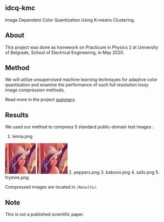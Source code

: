 ## idcq-kmc
Image Dependent Color Quantization Using K-means Clustering.

## About

This project was done as homework on Practicum in Physics 2 at University of Belgrade, School of Electrical Engineering, in May 2020.

## Method

We will utilize unsupervised machine learning techniques for adaptive color quantization and examine the performance of such full resolution lossy image compression methods.

Read more in the project [summary](https://drive.google.com/file/d/10HmKWdT0Rqf9weD4oQbJrcM41fCmyjgk/view?usp=sharing).

## Results

We used our method to compress 5 standard public-domain test images :
1. lenna.png
<img src="Results/1/image.png" alt="drawing" width="100">
<img src="Results/1/image.png" alt="drawing" width="100">
2. peppers.png
3. baboon.png
4. sails.png
5. frymire.png

Compressed images are located in `/Results/`.

## Note
This is not a published scientific paper.